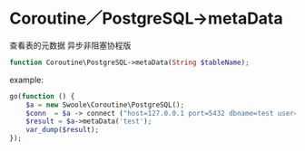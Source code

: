 # Coroutine／PostgreSQL->metaData

查看表的元数据 异步非阻塞协程版
```php
function Coroutine\PostgreSQL->metaData(String $tableName);
```

example:


```php 
go(function () {
    $a = new Swoole\Coroutine\PostgreSQL();
    $conn  = $a -> connect ("host=127.0.0.1 port=5432 dbname=test user=wuzhenyu");
    $result = $a->metaData('test');
    var_dump($result);
});
```